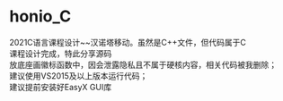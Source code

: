 # honio_C
2021C语言课程设计\~~汉诺塔移动。虽然是C++文件，但代码属于C  
课程设计完成，特此分享源码  
放底座画徽标函数中，因会泄露隐私且不属于硬核内容，相关代码被我删除；  
建议使用VS2015及以上版本运行代码；  
建议提前安装好EasyX GUI库  

